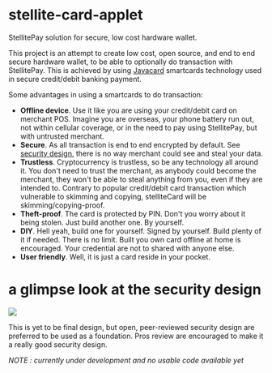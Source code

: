 # stellite-card-applet
StellitePay solution for secure, low cost hardware wallet.

This project is an attempt to create low cost, open source, and end to end secure hardware wallet, to be able to optionally do transaction with StellitePay. This is achieved by using [Javacard](https://en.wikipedia.org/wiki/Java_Card) smartcards technology used in secure credit/debit banking payment. 

Some advantages in using a smartcards to do transaction:
* **Offline device**. Use it like you are using your credit/debit card on merchant POS. Imagine you are overseas, your phone battery run out, not within cellular coverage, or in the need to pay using StellitePay, but with untrusted merchant.
* **Secure**. As all transaction is end to end encrypted by default. See [security design](https://github.com/Ereddon/stellite-card-applet/wiki/Security-Design), there is no way merchant could see and steal your data. 
* **Trustless**. Cryptocurrency is trustless, so be any technology all around it. You don't need to trust the merchant, as anybody could become the merchant, they won't be able to steal anything from you, even if they are intended to. Contrary to popular credit/debit card transaction which vulnerable to skimming and copying, stelliteCard will be skimming/copying-proof. 
* **Theft-proof**. The card is protected by PIN. Don't you worry about it being stolen. Just build another one. By yourself.
* **DIY**. Hell yeah, build one for yourself. Signed by yourself. Build plenty of it if needed. There is no limit. Built you own card offline at home is encouraged. Your credential are not to shared with anyone else.
* **User friendly**. Well, it is just a card reside in your pocket.

# a glimpse look at the security design

![](https://preview.ibb.co/mTExh8/Stellite_Card_txs_model_draft_02_rev3.png)

This is yet to be final design, but open, peer-reviewed security design are preferred to be used as a foundation. Pros review are encouraged to make it a really good security design. 

*NOTE : currently under development and no usable code available yet*
